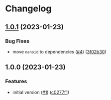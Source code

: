 # Changelog

## [1.0.1](https://github.com/gravity-ui/oauth-clients/compare/v1.0.0...v1.0.1) (2023-01-23)


### Bug Fixes

* move `nanoid` to dependencies ([#4](https://github.com/gravity-ui/oauth-clients/issues/4)) ([3f02b30](https://github.com/gravity-ui/oauth-clients/commit/3f02b30108db961f60011e1e3ba07e447cab0d0e))

## 1.0.0 (2023-01-23)


### Features

* initial version ([#1](https://github.com/gravity-ui/oauth-clients/issues/1)) ([c0277f1](https://github.com/gravity-ui/oauth-clients/commit/c0277f126a3fd717bb2fca87c4725a424a7bea0a))
